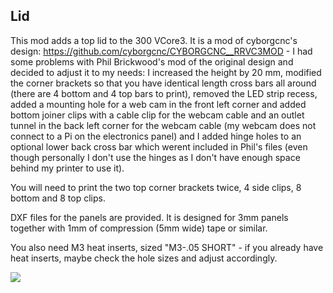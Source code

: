 ## Lid ##

This mod adds a top lid to the 300 VCore3. It is a mod of cyborgcnc's design: https://github.com/cyborgcnc/CYBORGCNC__RRVC3MOD - I had some problems with Phil Brickwood's mod of the original design and decided to adjust it to my needs: I increased the height by 20 mm, modified the corner brackets so that you have identical length cross bars all around (there are 4 bottom and 4 top bars to print), removed the LED strip recess, added a mounting hole for a web cam in the front left corner and added bottom joiner clips with a cable clip for the webcam cable and an outlet tunnel in the back left corner for the webcam cable (my webcam does not connect to a Pi on the electronics panel) and I added hinge holes to an optional lower back cross bar which werent included in Phil's files (even though personally I don't use the hinges as I don't have enough space behind my printer to use it).

You will need to print the two top corner brackets twice, 4 side clips, 8 bottom and 8 top clips.

DXF files for the panels are provided. It is designed for 3mm panels together with 1mm of compression (5mm wide) tape or similar.

You also need M3 heat inserts, sized "M3-.05 SHORT" - if you already have heat inserts, maybe check the hole sizes and adjust accordingly.

![](https://github.com/RURon/Vcore-Mods/blob/main/Lid/Lid.png)

